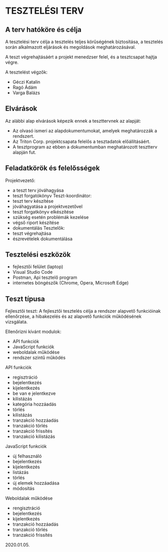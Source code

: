 # TESZTELÉSI TERV


## A terv hatóköre és célja

A tesztelési terv célja a tesztelés teljes körűségének biztosítása, a tesztelés során alkalmazott eljárások és megoldások meghatározásával.

A teszt végrehajtásáért a projekt menedzser felel, és a tesztcsapat hajtja végre.

A tesztelést végzők:
* Géczi Katalin
* Ragó Ádám
* Varga Balázs

## Elvárások

Az alábbi alap elvárások képezik ennek a teszttervnek az alapját:
- Az olvasó ismeri az alapdokumentumokat, amelyek meghatározzák a rendszert. 
- Az Triton Corp. projektcsapata felelős a tesztadatok előállításáért.  
- A tesztprogram az ebben a dokumentumban meghatározott tesztterv alapján fut. 

## Feladatkörök és felelősségek

Projektvezető:
- a teszt terv jóváhagyása
- teszt forgatókönyv
Teszt-koordinátor:
- teszt terv készítése
- jóváhagyatása a projektvezetővel
- teszt forgatkönyv elkészítése
- szükség esetén problémák kezelése
- végső riport készítése
- dokumentálás
Tesztelők:
- teszt végrehajtása
- észrevételek dokumentálása

## Tesztelési eszközök

- fejlesztői felület (laptop)
- Visual Studio Code
- Postman, Api tesztelő program
- internetes böngészők (Chrome, Opera, Microsoft Edge)


## Teszt típusa

Fejlesztői teszt:
A fejlesztői tesztelés célja a rendszer alapvető funkcióinak ellenőrzése, a hibakezelés és az alapvető funkciók működésének vizsgálata.

Ellenőrizni kívánt modulok:
- API funkciók
- JavaScript funkciók
- weboldalak működése
- rendszer szintű működés


API funkciók
- regisztráció
- bejelentkezés
- kijelentkezés
- be van e jelentkezve
- kilistázás
- kategória hozzáadás
- törlés
- kilistázás
- tranzakció hozzáadás
- tranzakció törlés
- tranzakció frissítés
- tranzakció kilistázás


JavaScript funkciók
- új felhasználó
- bejelentkezés
- kijelentkezés
- listázás
- törlés
- új elemek hozzáadása
- módosítás

Weboldalak működése
- rengisztráció
- bejelentkezés
- kijelentkezés
- tranzakció hozzáadás
- tranzakció törlés
- tranzakció frissítés


2020.01.05.